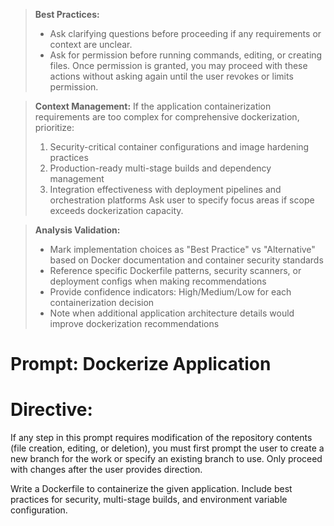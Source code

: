 > **Best Practices:**
> - Ask clarifying questions before proceeding if any requirements or context are unclear.
> - Ask for permission before running commands, editing, or creating files. Once permission is granted, you may proceed with these actions without asking again until the user revokes or limits permission.

> **Context Management:**
> If the application containerization requirements are too complex for comprehensive dockerization, prioritize:
> 1. Security-critical container configurations and image hardening practices
> 2. Production-ready multi-stage builds and dependency management
> 3. Integration effectiveness with deployment pipelines and orchestration platforms
> Ask user to specify focus areas if scope exceeds dockerization capacity.

> **Analysis Validation:**
> - Mark implementation choices as "Best Practice" vs "Alternative" based on Docker documentation and container security standards
> - Reference specific Dockerfile patterns, security scanners, or deployment configs when making recommendations
> - Provide confidence indicators: High/Medium/Low for each containerization decision
> - Note when additional application architecture details would improve dockerization recommendations

<!--
title: "Dockerize Application"
category: "Containerization"
description: "Generate a Dockerfile and instructions to containerize any application."
-->

# Prompt: Dockerize Application
# Directive:
If any step in this prompt requires modification of the repository contents (file creation, editing, or deletion), you must first prompt the user to create a new branch for the work or specify an existing branch to use. Only proceed with changes after the user provides direction.

Write a Dockerfile to containerize the given application. Include best practices for security, multi-stage builds, and environment variable configuration.
